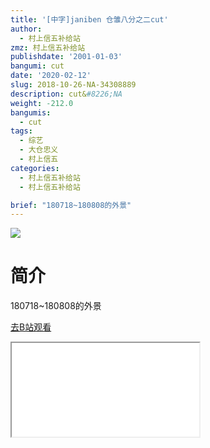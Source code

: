 ```yaml
---
title: '[中字]janiben 仓雏八分之二cut'
author:
  - 村上信五补给站
zmz: 村上信五补给站
publishdate: '2001-01-03'
bangumi: cut
date: '2020-02-12'
slug: 2018-10-26-NA-34308889
description: cut&#8226;NA
weight: -212.0
bangumis:
  - cut
tags:
  - 综艺
  - 大仓忠义
  - 村上信五
categories:
  - 村上信五补给站
  - 村上信五补给站

brief: "180718~180808的外景"
---
```

![](https://raw.githubusercontent.com/tcgriffith/owaraisite/master/static/tmpimg/d80f0b194a861f4ed68aaae2ce7203fbe3c64616.jpg.480.jpg)
# 简介  
180718~180808的外景  

[去B站观看](https://www.bilibili.com/video/av34308889/)
<div class ="resp-container"><iframe class="testiframe" src="//player.bilibili.com/player.html?aid=34308889"", scrolling="no", allowfullscreen="true" > </iframe></div> 
